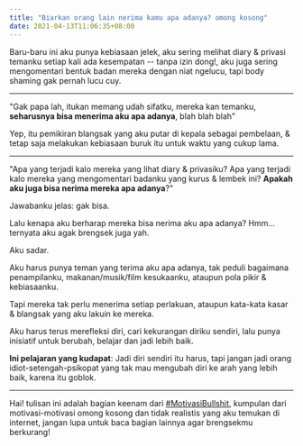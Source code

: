 ```yaml
---
title: "Biarkan orang lain nerima kamu apa adanya? omong kosong"
date: 2021-04-13T11:06:35+08:00
---
```


Baru-baru ini aku punya kebiasaan jelek, aku sering melihat diary & privasi temanku setiap kali ada kesempatan -- tanpa izin dong!, aku juga sering mengomentari bentuk badan mereka dengan niat ngelucu, tapi body shaming gak pernah lucu cuy.

---

"Gak papa lah, itukan memang udah sifatku, mereka kan temanku, **seharusnya bisa menerima aku apa adanya**, blah blah blah"

Yep, itu pemikiran blangsak yang aku putar di kepala sebagai pembelaan, & tetap saja melakukan kebiasaan buruk itu untuk waktu yang cukup lama.

---

"Apa yang terjadi kalo mereka yang lihat diary & privasiku? Apa yang terjadi kalo mereka yang mengomentari badanku yang kurus & lembek ini? **Apakah aku juga bisa nerima mereka apa adanya**?"

Jawabanku jelas: gak bisa.

Lalu kenapa aku berharap mereka bisa nerima aku apa adanya? Hmm... ternyata aku agak brengsek juga yah.

Aku sadar.

Aku harus punya teman yang terima aku apa adanya, tak peduli bagaimana penampilanku, makanan/musik/film kesukaanku, ataupun pola pikir & kebiasaanku.

Tapi mereka tak perlu menerima setiap perlakuan, ataupun kata-kata kasar & blangsak yang aku lakuin ke mereka.

Aku harus terus merefleksi diri, cari kekurangan diriku sendiri, lalu punya inisiatif untuk berubah, belajar dan jadi lebih baik.

**Ini pelajaran yang kudapat**: Jadi diri sendiri itu harus, tapi jangan jadi orang idiot-setengah-psikopat yang tak mau mengubah diri ke arah yang lebih baik, karena itu goblok.

---

Hai! tulisan ini adalah bagian keenam dari [#MotivasiBullshit](/motivasi-bullshit/), kumpulan dari motivasi-motivasi omong kosong dan tidak realistis yang aku temukan di internet, jangan lupa untuk baca bagian lainnya agar brengsekmu berkurang!